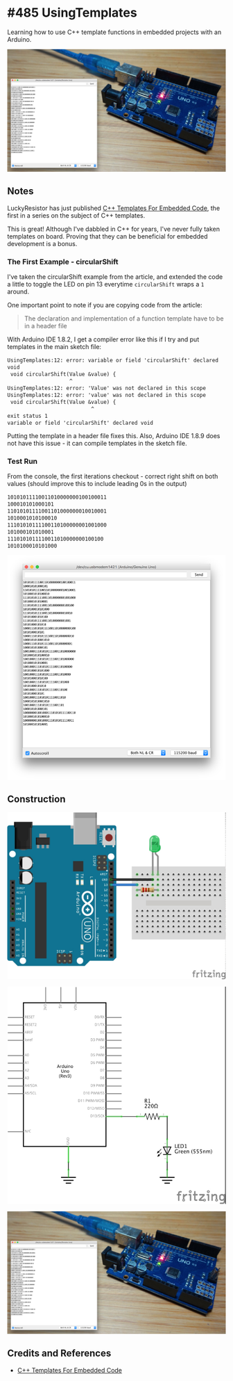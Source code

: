 # #485 UsingTemplates

Learning how to use C++ template functions in embedded projects with an Arduino.

![Build](./assets/UsingTemplates_build.jpg?raw=true)

## Notes

LuckyResistor has just published
[C++ Templates For Embedded Code](https://luckyresistor.me/2019/07/20/c-templates-for-embedded-code/),
the first in a series on the subject of C++ templates.

This is great! Although I've dabbled in C++ for years, I've never fully taken templates on board.
Proving that they can be beneficial for embedded development is a bonus.

### The First Example - circularShift

I've taken the circularShift example from the article, and extended the code a little to
toggle the LED on pin 13 everytime `circularShift` wraps a `1` around.

One important point to note if you are copying code from the article:

> The declaration and implementation of a function template have to be in a header file

With Arduino IDE 1.8.2, I get a compiler error like this if I try and put templates in the main sketch file:

    UsingTemplates:12: error: variable or field 'circularShift' declared void
     void circularShift(Value &value) {
                        ^
    UsingTemplates:12: error: 'Value' was not declared in this scope
    UsingTemplates:12: error: 'value' was not declared in this scope
     void circularShift(Value &value) {
                               ^
    exit status 1
    variable or field 'circularShift' declared void

Putting the template in a header file fixes this.
Also, Arduino IDE 1.8.9 does not have this issue - it can compile templates in the sketch file.

### Test Run

From the console, the first iterations checkout - correct right shift on both values (should improve this to include leading 0s in the output)


    10101011110011010000000100100011
    100010101000101
    11010101111001101000000010010001
    1010001010100010
    11101010111100110100000001001000
    101000101010001
    1110101011110011010000000100100
    1010100010101000

![console](./assets/console.png?raw=true)

## Construction

![Breadboard](./assets/UsingTemplates_bb.jpg?raw=true)

![Schematic](./assets/UsingTemplates_schematic.jpg?raw=true)

![Build](./assets/UsingTemplates_build.jpg?raw=true)

## Credits and References

* [C++ Templates For Embedded Code](https://luckyresistor.me/2019/07/20/c-templates-for-embedded-code/)
